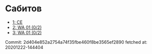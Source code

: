 # Сабитов
- [1: CE](1.md)
- [2: WA 01 (0/2)](2.md)
- [3: WA 01 (0/2)](3.md)

Commit: 2d404e852a2754a74f35fbe460f8be3565ef2890
 fetched at: 20201222-144404
